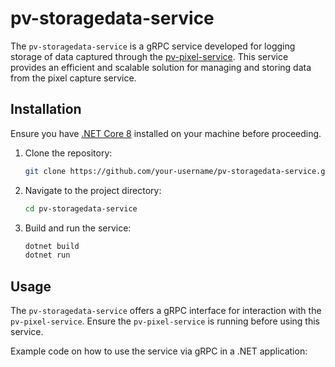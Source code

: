 # pv-storagedata-service

The `pv-storagedata-service` is a gRPC service developed for logging storage of data captured through the [pv-pixel-service](https://github.com/vitordarela/pv-pixel-service). This service provides an efficient and scalable solution for managing and storing data from the pixel capture service.

## Installation

Ensure you have [.NET Core 8](https://dotnet.microsoft.com/download/dotnet/8.0) installed on your machine before proceeding.

1. Clone the repository:

   ```bash
   git clone https://github.com/your-username/pv-storagedata-service.git
   ````
2. Navigate to the project directory:

   ```bash
   cd pv-storagedata-service
   ````
3. Build and run the service:

   ```bash
   dotnet build
   dotnet run
   ````

## Usage

The `pv-storagedata-service` offers a gRPC interface for interaction with the `pv-pixel-service`. Ensure the `pv-pixel-service` is running before using this service.

Example code on how to use the service via gRPC in a .NET application: